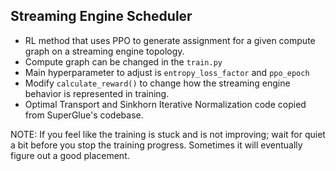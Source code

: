 ## Streaming Engine Scheduler

- RL method that uses PPO to generate assignment for a given compute graph on a streaming engine topology.
- Compute graph can be changed in the ```train.py```
- Main hyperparameter to adjust is ```entropy_loss_factor``` and ```ppo_epoch```
- Modify ```calculate_reward()``` to change how the streaming engine behavior is represented in training.
- Optimal Transport and Sinkhorn Iterative Normalization code copied from SuperGlue's codebase.

NOTE: If you feel like the training is stuck and is not improving; wait for quiet a bit before you stop the training progress. Sometimes it will eventually figure out a good placement.

